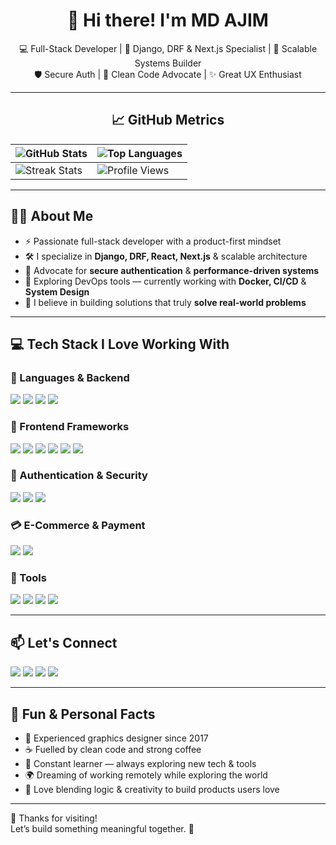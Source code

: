 <h1 align="center">👋 Hi there! I'm MD AJIM</h1>

<p align="center">
  💻 Full-Stack Developer | 🧠 Django, DRF & Next.js Specialist | 🚀 Scalable Systems Builder <br/>
  🛡️ Secure Auth | 🎯 Clean Code Advocate | ✨ Great UX Enthusiast
</p>

---

## <div align="center">📈 GitHub Metrics</div>

<div align="center">

| ![GitHub Stats](https://github-readme-stats.vercel.app/api?username=md-ajim&show_icons=true&theme=algolia&hide_border=true&bg_color=00000000&include_all_commits=true) | ![Top Languages](https://github-readme-stats.vercel.app/api/top-langs/?username=md-ajim&layout=compact&theme=algolia&hide_border=true&bg_color=00000000) |
|-----------------------------------------------------------------------------------------------------------------------------------------------------------------------|-------------------------------------------------------------------------------------------------------------------------------------------------------|
| ![Streak Stats](https://streak-stats.demolab.com?user=md-ajim&theme=algolia&hide_border=true)                                                                        | ![Profile Views](https://komarev.com/ghpvc/?username=md-ajim&label=Profile+Views&color=0e75b6&style=flat)                                              |

</div>

---

## 👨‍💻 About Me

- ⚡ Passionate full-stack developer with a product-first mindset  
- 🛠️ I specialize in **Django, DRF, React, Next.js** & scalable architecture  
- 🔐 Advocate for **secure authentication** & **performance-driven systems**  
- 🐳 Exploring DevOps tools — currently working with **Docker, CI/CD** & **System Design**  
- 💬 I believe in building solutions that truly **solve real-world problems**

---

## 💻 Tech Stack I Love Working With

### 🧠 Languages & Backend
<p>
  <img src="https://img.shields.io/badge/Python-3776AB?style=for-the-badge&logo=python&logoColor=white"/>
  <img src="https://img.shields.io/badge/Django-092E20?style=for-the-badge&logo=django&logoColor=white"/>
  <img src="https://img.shields.io/badge/DRF-ff1709?style=for-the-badge&logo=django&logoColor=white"/>
  <img src="https://img.shields.io/badge/MySQL-4479A1?style=for-the-badge&logo=mysql&logoColor=white"/>
</p>

### 🎨 Frontend Frameworks
<p>
  <img src="https://img.shields.io/badge/React-20232a?style=for-the-badge&logo=react&logoColor=61DAFB"/>
  <img src="https://img.shields.io/badge/Next.js-000000?style=for-the-badge&logo=nextdotjs&logoColor=white"/>
  <img src="https://img.shields.io/badge/Tailwind_CSS-38B2AC?style=for-the-badge&logo=tailwind-css&logoColor=white"/>
  <img src="https://img.shields.io/badge/Material--Tailwind-06B6D4?style=for-the-badge"/>
  <img src="https://img.shields.io/badge/Shadcn_UI-0EA5E9?style=for-the-badge"/>
  <img src="https://img.shields.io/badge/Framer_Motion-E10098?style=for-the-badge&logo=framer&logoColor=white"/>
</p>

### 🔐 Authentication & Security
<p>
  <img src="https://img.shields.io/badge/JWT-black?style=for-the-badge&logo=jsonwebtokens&logoColor=white"/>
  <img src="https://img.shields.io/badge/NextAuth.js-0A0A0A?style=for-the-badge"/>
  <img src="https://img.shields.io/badge/Google_OAuth-4285F4?style=for-the-badge&logo=google&logoColor=white"/>
</p>

### 💳 E-Commerce & Payment
<p>
  <img src="https://img.shields.io/badge/Stripe-635BFF?style=for-the-badge&logo=stripe&logoColor=white"/>
  <img src="https://img.shields.io/badge/Square-28C101?style=for-the-badge"/>
</p>

### 🧰 Tools
<p>
  <img src="https://img.shields.io/badge/Git-F05032?style=for-the-badge&logo=git&logoColor=white"/>
  <img src="https://img.shields.io/badge/GitHub-181717?style=for-the-badge&logo=github&logoColor=white"/>
  <img src="https://img.shields.io/badge/VS_Code-007ACC?style=for-the-badge&logo=visual-studio-code&logoColor=white"/>
  <img src="https://img.shields.io/badge/Postman-FF6C37?style=for-the-badge&logo=postman&logoColor=white"/>
</p>

---

## 📫 Let's Connect

<p>
  <a href="https://ajim-dev.vercel.app/"><img src="https://img.shields.io/badge/🌐 Portfolio-000?style=for-the-badge&logo=vercel"/></a>
  <a href="https://www.linkedin.com/in/md-ajim-a3a7b027a/"><img src="https://img.shields.io/badge/LinkedIn-0A66C2?style=for-the-badge&logo=linkedin&logoColor=white"/></a>
  <a href="mailto:mdajim@gmail.com"><img src="https://img.shields.io/badge/Gmail-D14836?style=for-the-badge&logo=gmail&logoColor=white"/></a>
  <a href="https://github.com/md-ajim"><img src="https://img.shields.io/badge/GitHub-000000?style=for-the-badge&logo=github&logoColor=white"/></a>
</p>

---

## 🌟 Fun & Personal Facts

- 🎨 Experienced graphics designer since 2017  
- ☕ Fuelled by clean code and strong coffee  
- 🌱 Constant learner — always exploring new tech & tools  
- 🌍 Dreaming of working remotely while exploring the world  
- 🧠 Love blending logic & creativity to build products users love

---

💬 Thanks for visiting!  
Let’s build something meaningful together. 🚀


